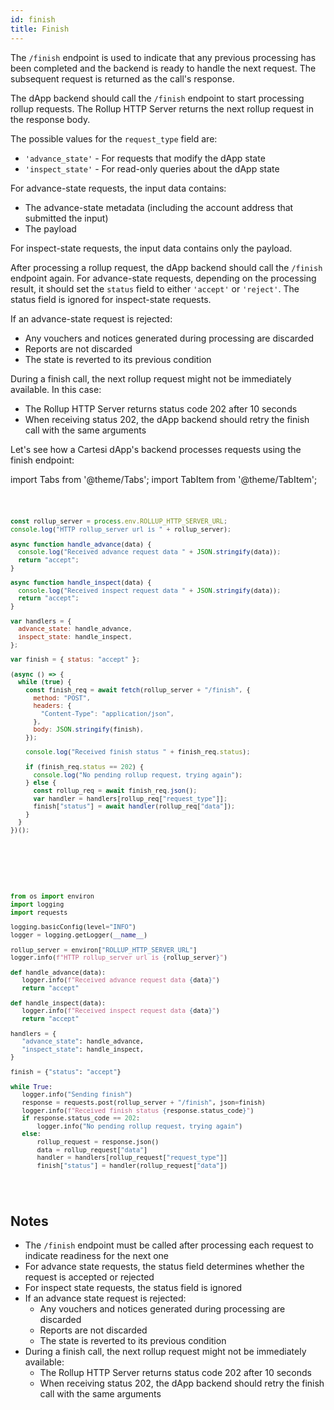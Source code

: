```yaml
---
id: finish
title: Finish
---
```


The `/finish` endpoint is used to indicate that any previous processing has been completed and the backend is ready to handle the next request. The subsequent request is returned as the call's response.

The dApp backend should call the `/finish` endpoint to start processing rollup requests. The Rollup HTTP Server returns the next rollup request in the response body.

The possible values for the `request_type` field are:
- `'advance_state'` - For requests that modify the dApp state
- `'inspect_state'` - For read-only queries about the dApp state

For advance-state requests, the input data contains:
- The advance-state metadata (including the account address that submitted the input)
- The payload

For inspect-state requests, the input data contains only the payload.

After processing a rollup request, the dApp backend should call the `/finish` endpoint again. For advance-state requests, depending on the processing result, it should set the `status` field to either `'accept'` or `'reject'`. The status field is ignored for inspect-state requests.

If an advance-state request is rejected:
- Any vouchers and notices generated during processing are discarded
- Reports are not discarded
- The state is reverted to its previous condition

During a finish call, the next rollup request might not be immediately available. In this case:
- The Rollup HTTP Server returns status code 202 after 10 seconds
- When receiving status 202, the dApp backend should retry the finish call with the same arguments

Let's see how a Cartesi dApp's backend processes requests using the finish endpoint:

import Tabs from '@theme/Tabs';
import TabItem from '@theme/TabItem';

<Tabs>
  <TabItem value="JavaScript" label="JavaScript" default>
<pre><code>

```javascript
const rollup_server = process.env.ROLLUP_HTTP_SERVER_URL;
console.log("HTTP rollup_server url is " + rollup_server);

async function handle_advance(data) {
  console.log("Received advance request data " + JSON.stringify(data));
  return "accept";
}

async function handle_inspect(data) {
  console.log("Received inspect request data " + JSON.stringify(data));
  return "accept";
}

var handlers = {
  advance_state: handle_advance,
  inspect_state: handle_inspect,
};

var finish = { status: "accept" };

(async () => {
  while (true) {
    const finish_req = await fetch(rollup_server + "/finish", {
      method: "POST",
      headers: {
        "Content-Type": "application/json",
      },
      body: JSON.stringify(finish),
    });

    console.log("Received finish status " + finish_req.status);

    if (finish_req.status == 202) {
      console.log("No pending rollup request, trying again");
    } else {
      const rollup_req = await finish_req.json();
      var handler = handlers[rollup_req["request_type"]];
      finish["status"] = await handler(rollup_req["data"]);
    }
  }
})();
```

</code></pre>
</TabItem>

<TabItem value="Python" label="Python" default>
<pre><code>

```python
from os import environ
import logging
import requests

logging.basicConfig(level="INFO")
logger = logging.getLogger(__name__)

rollup_server = environ["ROLLUP_HTTP_SERVER_URL"]
logger.info(f"HTTP rollup_server url is {rollup_server}")

def handle_advance(data):
   logger.info(f"Received advance request data {data}")
   return "accept"

def handle_inspect(data):
   logger.info(f"Received inspect request data {data}")
   return "accept"

handlers = {
   "advance_state": handle_advance,
   "inspect_state": handle_inspect,
}

finish = {"status": "accept"}

while True:
   logger.info("Sending finish")
   response = requests.post(rollup_server + "/finish", json=finish)
   logger.info(f"Received finish status {response.status_code}")
   if response.status_code == 202:
       logger.info("No pending rollup request, trying again")
   else:
       rollup_request = response.json()
       data = rollup_request["data"]
       handler = handlers[rollup_request["request_type"]]
       finish["status"] = handler(rollup_request["data"])
```

</code></pre>
</TabItem>

</Tabs>

## Notes

- The `/finish` endpoint must be called after processing each request to indicate readiness for the next one
- For advance state requests, the status field determines whether the request is accepted or rejected
- For inspect state requests, the status field is ignored
- If an advance state request is rejected:
  - Any vouchers and notices generated during processing are discarded
  - Reports are not discarded
  - The state is reverted to its previous condition
- During a finish call, the next rollup request might not be immediately available:
  - The Rollup HTTP Server returns status code 202 after 10 seconds
  - When receiving status 202, the dApp backend should retry the finish call with the same arguments
